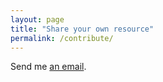 ```yaml
---
layout: page
title: "Share your own resource"
permalink: /contribute/
---
```


Send me [an email](mailto:jschuur@jschuur.com).
